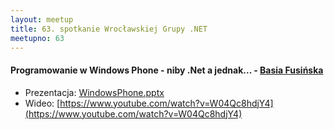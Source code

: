```yaml
---
layout: meetup
title: 63. spotkanie Wrocławskiej Grupy .NET
meetupno: 63
---
```


#### Programowanie w Windows Phone - niby .Net a jednak... - [Basia Fusińska](http://barbarafusinska.com)
* Prezentacja: [WindowsPhone.pptx](https://raw.githubusercontent.com/wrocnet/wrocnet.github.io/master/_assets/WindowsPhone.pptx)
* Wideo: [https://www.youtube.com/watch?v=W04Qc8hdjY4](https://www.youtube.com/watch?v=W04Qc8hdjY4)